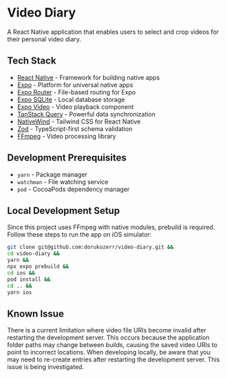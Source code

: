 # Video Diary

A React Native application that enables users to select and crop videos for their personal video diary.

## Tech Stack

- [React Native](https://reactnative.dev/) - Framework for building native apps
- [Expo](https://expo.dev/) - Platform for universal native apps
- [Expo Router](https://docs.expo.dev/router/introduction/) - File-based routing for Expo
- [Expo SQLite](https://docs.expo.dev/versions/latest/sdk/sqlite/) - Local database storage
- [Expo Video](https://docs.expo.dev/versions/latest/sdk/video/) - Video playback component
- [TanStack Query](https://tanstack.com/query/latest) - Powerful data synchronization
- [NativeWind](https://www.nativewind.dev/) - Tailwind CSS for React Native
- [Zod](https://zod.dev/) - TypeScript-first schema validation
- [FFmpeg](https://ffmpeg.org/) - Video processing library

## Development Prerequisites

- `yarn` - Package manager
- `watchman` - File watching service
- `pod` - CocoaPods dependency manager

## Local Development Setup

Since this project uses FFmpeg with native modules, prebuild is required. Follow these steps to run the app on iOS simulator:

```bash
git clone git@github.com:dorukozerr/video-diary.git &&
cd video-diary &&
yarn &&
npx expo prebuild &&
cd ios &&
pod install &&
cd .. &&
yarn ios
```

## Known Issue

There is a current limitation where video file URIs become invalid after restarting the development server. This occurs because the application folder paths may change between builds, causing the saved video URIs to point to incorrect locations. When developing locally, be aware that you may need to re-create entries after restarting the development server. This issue is being investigated.
